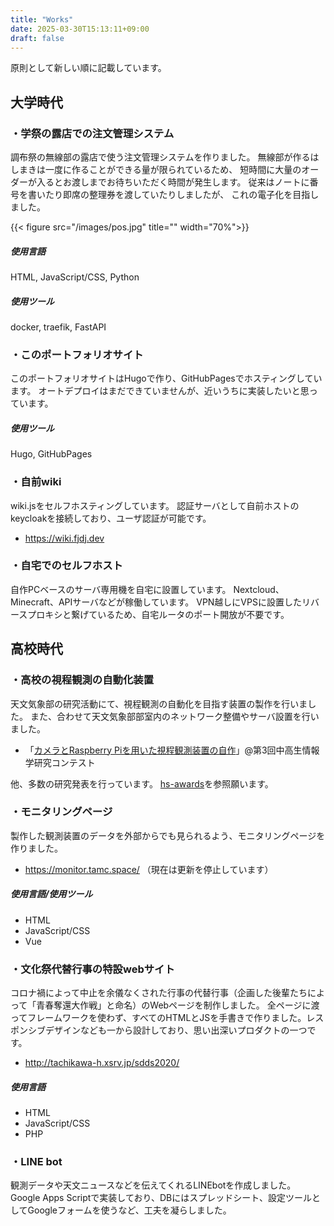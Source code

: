 ```yaml
---
title: "Works"
date: 2025-03-30T15:13:11+09:00
draft: false
---
```


原則として新しい順に記載しています。

## 大学時代

### ・学祭の露店での注文管理システム

調布祭の無線部の露店で使う注文管理システムを作りました。
無線部が作るはしまきは一度に作ることができる量が限られているため、
短時間に大量のオーダーが入るとお渡しまでお待ちいただく時間が発生します。
従来はノートに番号を書いたり即席の整理券を渡していたりしましたが、
これの電子化を目指しました。    

{{< figure src="/images/pos.jpg" title="" width="70%">}}

##### 使用言語
HTML, JavaScript/CSS, Python

##### 使用ツール
docker, traefik, FastAPI

### ・このポートフォリオサイト
このポートフォリオサイトはHugoで作り、GitHubPagesでホスティングしています。
オートデプロイはまだできていませんが、近いうちに実装したいと思っています。

##### 使用ツール
Hugo, GitHubPages

### ・自前wiki
wiki.jsをセルフホスティングしています。
認証サーバとして自前ホストのkeycloakを接続しており、ユーザ認証が可能です。

- https://wiki.fjdj.dev

### ・自宅でのセルフホスト
自作PCベースのサーバ専用機を自宅に設置しています。
Nextcloud、Minecraft、APIサーバなどが稼働しています。
VPN越しにVPSに設置したリバースプロキシと繋げているため、自宅ルータのポート開放が不要です。


## 高校時代

### ・高校の視程観測の自動化装置
天文気象部の研究活動にて、視程観測の自動化を目指す装置の製作を行いました。
また、合わせて天文気象部部室内のネットワーク整備やサーバ設置を行いました。

- 「[カメラとRaspberry Piを用いた視程観測装置の自作](https://www.ipsj.or.jp/event/taikai/83/83PosterSession/files/58.pdf)」@第3回中高生情報学研究コンテスト

他、多数の研究発表を行っています。
[hs-awards](https://fjdj.dev/hs-awards)を参照願います。


### ・モニタリングページ
製作した観測装置のデータを外部からでも見られるよう、モニタリングページを作りました。

- https://monitor.tamc.space/ （現在は更新を停止しています）

##### 使用言語/使用ツール
- HTML
- JavaScript/CSS
- Vue

### ・文化祭代替行事の特設webサイト

コロナ禍によって中止を余儀なくされた行事の代替行事（企画した後輩たちによって「青春奪還大作戦」と命名）のWebページを制作しました。
全ページに渡ってフレームワークを使わず、すべてのHTMLとJSを手書きで作りました。レスポンシブデザインなども一から設計しており、思い出深いプロダクトの一つです。

- http://tachikawa-h.xsrv.jp/sdds2020/

##### 使用言語
- HTML
- JavaScript/CSS
- PHP

### ・LINE bot
観測データや天文ニュースなどを伝えてくれるLINEbotを作成しました。
Google Apps Scriptで実装しており、DBにはスプレッドシート、設定ツールとしてGoogleフォームを使うなど、工夫を凝らしました。

